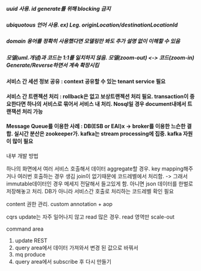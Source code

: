 ##### uuid 사용. id generate를 위해 blocking 금지 
##### ubiquotous 언어 사용. ex) Leg. originLocation/destinationLocationId
##### domain 용어를 정확히 사용했다면 모델링만 봐도 추가 설명 없이 이해할 수 있음

##### 모델(uml.개념)과 코드는 1:1를 일치하지 않음. 모델(zoom-out) <-> 코드(zoom-in) Generate/Reverse하면서 계속 확장시킴


#### 서비스 간 세션 정보 공유 :  context 공유할 수 있는 tenant service 필요
#### 서비스 간 트랜젝션 처리 : rollback은 없고 보상트랜젝션 처리 필요. transaction이 중요한다면 하나의 서비스로 묶어서 서비스 내 처리. Nosql일 경우 document내에서 트랜잭션 처리 가능

#### Message Queue를 이용한 사례 : DB(ESB or EAI)x -> broker를 이용한 느슨한 결합. 실시간 분산은 zookeeper가. kafka는 stream processing에 집중. kafka 자원이 많이 필요



내부 개발 방법

하나의 화면에서 여러 서비스 호출해서 데이터 aggregate할 경우. key mapping해주거나 여러번 호출하는 경우 생김
join이 없기때문에 코드레벨에서 처리함. 
-> 
그래서 immutable데이터인 경우 메세지 전달해서 들고있게 함. 아니면 json 데이터를 한벌로 저장해놓고 처리. 
DB가 아니라 서비스간 호출로 처리하는 코드레벨 확인 필요


content 권한 관리. 
custom annotation + aop 

cqrs 
update는 자주 일어나지 않고
read 많은 경우. read 영역만 scale-out

command area
1. update REST
2. query area에서 데이터 가져와서 변경 된 값으로 바꿔서 
3. mq produce
4. query area에서 subscribe 후 다시 만들기
